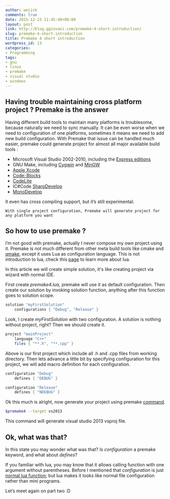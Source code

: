 ```yaml
---
author: wejick
comments: true
date: 2015-12-23 11:45:48+00:00
layout: post
link: http://blog.ggiovani.com/premake-4-short-introduction/
slug: premake-4-short-introduction
title: Premake 4 short introduction
wordpress_id: 13
categories:
- Programming
tags:
- gnu
- linux
- premake
- visual studio
- windows
---
```


## Having trouble maintaining cross platform project ? Premake is the answer



Having different build tools to maintain many platforms is troublesome, because naturally we need to sync manually. It can be even worse when we need to configuration of one platforms, sometimes it means we need to add new build configuration. With Premake that issue can be handled much easier, premake could generate project for almost all major available build tools :
    
  * Microsoft Visual Studio 2002-2010, including the [Express editions](http://www.microsoft.com/express)
  * GNU Make, including [Cygwin](http://www.cygwin.com/) and [MinGW](http://www.mingw.org/)
  * [Apple Xcode](http://developer.apple.com/tools/xcode/)
  * [Code::Blocks](http://www.codeblocks.org/)
  * [CodeLite](http://codelite.org/)
  * IC#Code [SharpDevelop](http://www.icsharpcode.net/OpenSource/SD/)
  * [MonoDevelop](http://www.monodevelop.com/Main_Page)

It even has cross compiling support, but it’s still experimental.

`With single project configuration, Premake will generate project for any platform you want`

## So how to use premake ?

I’m not good with premake, actually I never compose my own project using it. Premake is not much different from other meta build tools like cmake and [qmake](https://wejick.wordpress.com/2015/04/22/qmake-dont-forget-to-run-qmake-after-editing-qmake-file/), except it uses Lua as configuration language. This is not introduction to lua, check this [page](http://www.tutorialspoint.com/lua/index.htm) to learn more about lua.

In this article we will create simple solution, it's like creating project via wizard with normal IDE.

First create _premake4.lua,_ premake will use it as default configuration. Then create our solution by invoking solution function, anything after this function goes to solution scope.

```lua    
solution "myFirstSolution"
    configurations { "Debug", "Release" }
```

Look, I create _myFirstSolution_ with two configuration. A solution is nothing without project, right? Then we should create it.

```lua    
project "mainProject"
    language "C++"
    files { "**.h", "**.cpp" }
```
Above is our first project which include all .h and .cpp files from working directory. Then lets advance a little bit by specifying configuration for this project, we will add macro definition for each configuration.

```lua 
configuration "Debug"
    defines { "DEBUG" }

configuration "Release"
    defines { "NDEBUG" }
```

Ok this much is alright, now generate your project using premake [command](http://premake.sourceforge.net/what_is_premake).

```sh
$premake4 --target vs2013
```

This command will generate visual studio 2013 vsproj file.

## Ok, what was that?

In this state you may wonder what was that? Is _configuration_ a premake keyword, and what about _defines_?

If you familiar with lua, you may know that it allows calling function with one argument without parentheses. Before I mentioned that _configuration_ is just [normal lua function](https://github.com/premake/premake-4.x/wiki/configuration); but lua makes it looks like normal file configuration rather than mini programs.

Let’s meet again on part two :D
